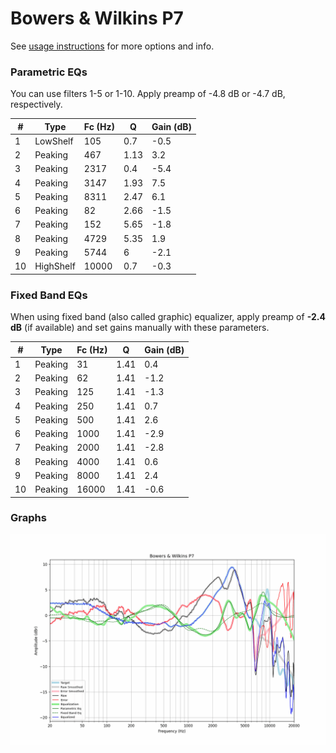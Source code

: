 # Bowers & Wilkins P7
See [usage instructions](https://github.com/jaakkopasanen/AutoEq#usage) for more options and info.

### Parametric EQs
You can use filters 1-5 or 1-10. Apply preamp of -4.8 dB or -4.7 dB, respectively.

|   # | Type      |   Fc (Hz) |    Q |   Gain (dB) |
|-----|-----------|-----------|------|-------------|
|   1 | LowShelf  |       105 | 0.7  |        -0.5 |
|   2 | Peaking   |       467 | 1.13 |         3.2 |
|   3 | Peaking   |      2317 | 0.4  |        -5.4 |
|   4 | Peaking   |      3147 | 1.93 |         7.5 |
|   5 | Peaking   |      8311 | 2.47 |         6.1 |
|   6 | Peaking   |        82 | 2.66 |        -1.5 |
|   7 | Peaking   |       152 | 5.65 |        -1.8 |
|   8 | Peaking   |      4729 | 5.35 |         1.9 |
|   9 | Peaking   |      5744 | 6    |        -2.1 |
|  10 | HighShelf |     10000 | 0.7  |        -0.3 |

### Fixed Band EQs
When using fixed band (also called graphic) equalizer, apply preamp of **-2.4 dB** (if available) and set gains manually with these parameters.

|   # | Type    |   Fc (Hz) |    Q |   Gain (dB) |
|-----|---------|-----------|------|-------------|
|   1 | Peaking |        31 | 1.41 |         0.4 |
|   2 | Peaking |        62 | 1.41 |        -1.2 |
|   3 | Peaking |       125 | 1.41 |        -1.3 |
|   4 | Peaking |       250 | 1.41 |         0.7 |
|   5 | Peaking |       500 | 1.41 |         2.6 |
|   6 | Peaking |      1000 | 1.41 |        -2.9 |
|   7 | Peaking |      2000 | 1.41 |        -2.8 |
|   8 | Peaking |      4000 | 1.41 |         0.6 |
|   9 | Peaking |      8000 | 1.41 |         2.4 |
|  10 | Peaking |     16000 | 1.41 |        -0.6 |

### Graphs
![](./Bowers%20&%20Wilkins%20P7.png)
